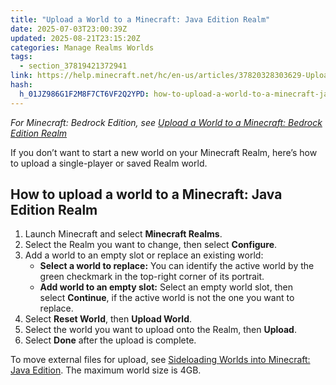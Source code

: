 ```yaml
---
title: "Upload a World to a Minecraft: Java Edition Realm"
date: 2025-07-03T23:00:39Z
updated: 2025-08-21T23:15:20Z
categories: Manage Realms Worlds
tags:
  - section_37819421372941
link: https://help.minecraft.net/hc/en-us/articles/37820328303629-Upload-a-World-to-a-Minecraft-Java-Edition-Realm
hash:
  h_01JZ986G1F2M8F7CT6VF2Q2YPD: how-to-upload-a-world-to-a-minecraft-java-edition-realm
---
```


*For Minecraft: Bedrock Edition, see* [*Upload a World to a Minecraft: Bedrock Edition Realm*](./Upload-a-World-to-a-Minecraft-Bedrock-Edition-Realm.md)

If you don’t want to start a new world on your Minecraft Realm, here’s how to upload a single-player or saved Realm world. 

## How to upload a world to a Minecraft: Java Edition Realm

1.  Launch Minecraft and select **Minecraft Realms**.
2.  Select the Realm you want to change, then select **Configure**.
3.  Add a world to an empty slot or replace an existing world:
    - **Select a world to replace:** You can identify the active world by the green checkmark in the top-right corner of its portrait.
    - **Add world to an empty slot:** Select an empty world slot, then select **Continue**, if the active world is not the one you want to replace.
4.  Select **Reset World**, then **Upload World**.
5.  Select the world you want to upload onto the Realm, then **Upload**.
6.  Select **Done** after the upload is complete.

To move external files for upload, see [Sideloading Worlds into Minecraft: Java Edition](../Backup-Restore/Transfer-a-Minecraft-Java-Edition-World-to-a-New-Device.md). The maximum world size is 4GB.
